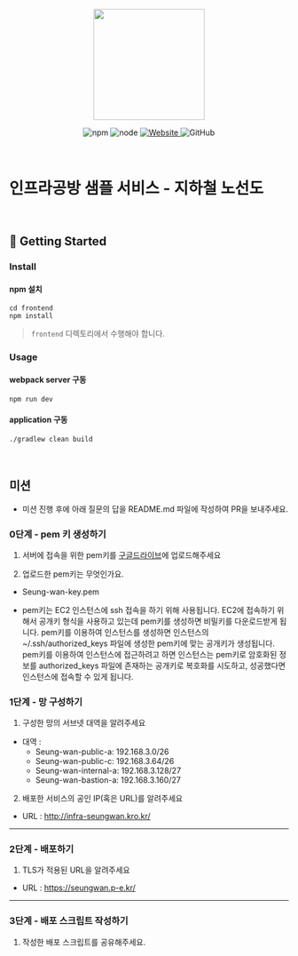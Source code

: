 <p align="center">
    <img width="200px;" src="https://raw.githubusercontent.com/woowacourse/atdd-subway-admin-frontend/master/images/main_logo.png"/>
</p>
<p align="center">
  <img alt="npm" src="https://img.shields.io/badge/npm-%3E%3D%205.5.0-blue">
  <img alt="node" src="https://img.shields.io/badge/node-%3E%3D%209.3.0-blue">
  <a href="https://edu.nextstep.camp/c/R89PYi5H" alt="nextstep atdd">
    <img alt="Website" src="https://img.shields.io/website?url=https%3A%2F%2Fedu.nextstep.camp%2Fc%2FR89PYi5H">
  </a>
  <img alt="GitHub" src="https://img.shields.io/github/license/next-step/atdd-subway-service">
</p>

<br>

# 인프라공방 샘플 서비스 - 지하철 노선도

<br>

## 🚀 Getting Started

### Install

#### npm 설치

```
cd frontend
npm install
```

> `frontend` 디렉토리에서 수행해야 합니다.

### Usage

#### webpack server 구동

```
npm run dev
```

#### application 구동

```
./gradlew clean build
```

<br>

## 미션

- 미션 진행 후에 아래 질문의 답을 README.md 파일에 작성하여 PR을 보내주세요.

### 0단계 - pem 키 생성하기

1. 서버에 접속을 위한 pem키를 [구글드라이브](https://drive.google.com/drive/folders/1dZiCUwNeH1LMglp8dyTqqsL1b2yBnzd1?usp=sharing)에 업로드해주세요

2. 업로드한 pem키는 무엇인가요.

- Seung-wan-key.pem

- pem키는 EC2 인스턴스에 ssh 접속을 하기 위해 사용됩니다. EC2에 접속하기 위해서 공개키 형식을 사용하고 있는데 pem키를 생성하면 비밀키를 다운로드받게 됩니다. pem키를 이용하여 인스턴스를 생성하면 인스턴스의 ~/.ssh/authorized_keys 파일에 생성한 pem키에 맞는 공개키가 생성됩니다.
  pem키를 이용하여 인스턴스에 접근하려고 하면 인스턴스는 pem키로 암호화된 정보를 authorized_keys 파일에 존재하는 공개키로 복호화를 시도하고, 성공했다면 인스턴스에 접속할 수 있게 됩니다.

### 1단계 - 망 구성하기

1. 구성한 망의 서브넷 대역을 알려주세요

- 대역 :
  - Seung-wan-public-a: 192.168.3.0/26
  - Seung-wan-public-c: 192.168.3.64/26
  - Seung-wan-internal-a: 192.168.3.128/27
  - Seung-wan-bastion-a: 192.168.3.160/27

2. 배포한 서비스의 공인 IP(혹은 URL)를 알려주세요

- URL : http://infra-seungwan.kro.kr/

---

### 2단계 - 배포하기

1. TLS가 적용된 URL을 알려주세요

- URL : https://seungwan.p-e.kr/

---

### 3단계 - 배포 스크립트 작성하기

1. 작성한 배포 스크립트를 공유해주세요.

